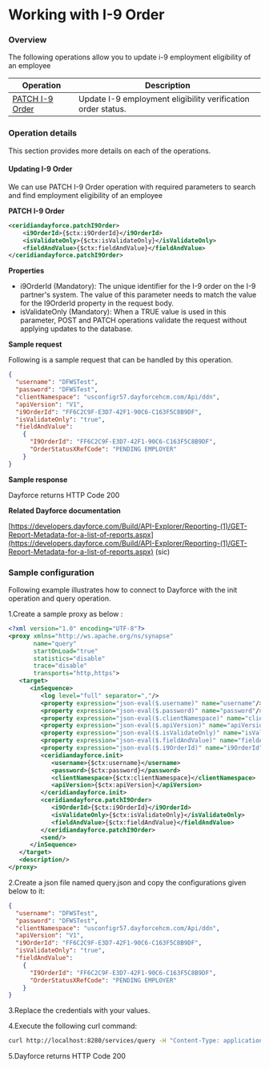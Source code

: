 # Working with I-9 Order

### Overview 

The following operations allow you to update i-9 employment eligibility of an employee

| Operation | Description |
| ------------- |-------------|
|[PATCH I-9 Order](#updating-i-9-order)| Update I-9 employment eligibility verification order status. |

### Operation details

This section provides more details on each of the operations.

#### Updating I-9 Order
We can use PATCH I-9 Order operation with required parameters to search and find employment eligibility of an employee

**PATCH I-9 Order**
```xml
<ceridiandayforce.patchI9Order>
    <i9OrderId>{$ctx:i9OrderId}</i9OrderId>
    <isValidateOnly>{$ctx:isValidateOnly}</isValidateOnly>
    <fieldAndValue>{$ctx:fieldAndValue}</fieldAndValue>
</ceridiandayforce.patchI9Order>
```

**Properties**

* i9OrderId (Mandatory): The unique identifier for the I-9 order on the I-9 partner's system. The value of this parameter needs to match the value for the I9OrderId property in the request body.
* isValidateOnly (Mandatory): When a TRUE value is used in this parameter, POST and PATCH operations validate the request without applying updates to the database.

**Sample request**

Following is a sample request that can be handled by this operation.

```json
{
  "username": "DFWSTest",
  "password": "DFWSTest",
  "clientNamespace": "usconfigr57.dayforcehcm.com/Api/ddn",
  "apiVersion": "V1",
  "i9OrderId": "FF6C2C9F-E3D7-42F1-90C6-C163F5C8B9DF",
  "isValidateOnly": "true",
  "fieldAndValue": 
	{
	  "I9OrderId": "FF6C2C9F-E3D7-42F1-90C6-C163F5C8B9DF",
	  "OrderStatusXRefCode": "PENDING EMPLOYER"
	}
}
```

**Sample response**

Dayforce returns HTTP Code 200

**Related Dayforce documentation**

[https://developers.dayforce.com/Build/API-Explorer/Reporting-(1)/GET-Report-Metadata-for-a-list-of-reports.aspx](https://developers.dayforce.com/Build/API-Explorer/Reporting-(1)/GET-Report-Metadata-for-a-list-of-reports.aspx)
(sic)

### Sample configuration

Following example illustrates how to connect to Dayforce with the init operation and query operation.

1.Create a sample proxy as below :
```xml
<?xml version="1.0" encoding="UTF-8"?>
<proxy xmlns="http://ws.apache.org/ns/synapse"
       name="query"
       startOnLoad="true"
       statistics="disable"
       trace="disable"
       transports="http,https">
   <target>
      <inSequence>
         <log level="full" separator=","/>
         <property expression="json-eval($.username)" name="username"/>
         <property expression="json-eval($.password)" name="password"/>
         <property expression="json-eval($.clientNamespace)" name="clientNamespace"/>
         <property expression="json-eval($.apiVersion)" name="apiVersion"/>
         <property expression="json-eval($.isValidateOnly)" name="isValidateOnly"/>
         <property expression="json-eval($.fieldAndValue)" name="fieldAndValue"/>
         <property expression="json-eval($.i9OrderId)" name="i9OrderId"/>
         <ceridiandayforce.init>
            <username>{$ctx:username}</username>
            <password>{$ctx:password}</password>
            <clientNamespace>{$ctx:clientNamespace}</clientNamespace>
            <apiVersion>{$ctx:apiVersion}</apiVersion>
         </ceridiandayforce.init>
         <ceridiandayforce.patchI9Order>
            <i9OrderId>{$ctx:i9OrderId}</i9OrderId>
            <isValidateOnly>{$ctx:isValidateOnly}</isValidateOnly>
            <fieldAndValue>{$ctx:fieldAndValue}</fieldAndValue>
         </ceridiandayforce.patchI9Order>
         <send/>
      </inSequence>
   </target>
   <description/>
</proxy>
```

2.Create a json file named query.json and copy the configurations given below to it:

```json
{
  "username": "DFWSTest",
  "password": "DFWSTest",
  "clientNamespace": "usconfigr57.dayforcehcm.com/Api/ddn",
  "apiVersion": "V1",
  "i9OrderId": "FF6C2C9F-E3D7-42F1-90C6-C163F5C8B9DF",
  "isValidateOnly": "true",
  "fieldAndValue": 
	{
	  "I9OrderId": "FF6C2C9F-E3D7-42F1-90C6-C163F5C8B9DF",
	  "OrderStatusXRefCode": "PENDING EMPLOYER"
	}
}
```
3.Replace the credentials with your values.

4.Execute the following curl command:

```bash
curl http://localhost:8280/services/query -H "Content-Type: application/json" -d @query.json
```
5.Dayforce returns HTTP Code 200
